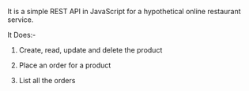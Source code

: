 It is a simple REST API in JavaScript for a hypothetical online restaurant service.

It Does:-

1. Create, read, update and delete the product

2. Place an order for a product

3. List all the orders
